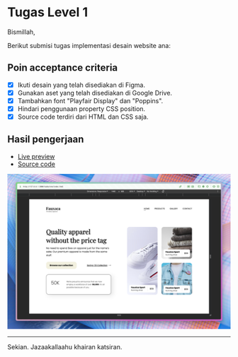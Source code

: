 # Tugas Level 1

Bismillah,

Berikut submisi tugas implementasi desain website ana:

## Poin acceptance criteria

- [x] Ikuti desain yang telah disediakan di Figma.
- [x] Gunakan aset yang telah disediakan di Google Drive.
- [x] Tambahkan font "Playfair Display" dan "Poppins".
- [x] Hindari penggunaan property CSS position.
- [x] Source code terdiri dari HTML dan CSS saja.

## Hasil pengerjaan

- [Live preview](https://snbxhsiid.yusoofsh.id/01e7f6b380fb9168a4c0a1ac36d3ca79598aba50/tasks/one)
- [Source code](https://gitlab.com/yusoofsh/snbxhsiid/-/tree/01e7f6b380fb9168a4c0a1ac36d3ca79598aba50/tasks/one)

![Tampilan utama](./fauxica.png)

---

Sekian. Jazaakallaahu khairan katsiran.

